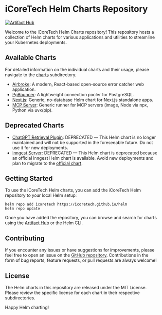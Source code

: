 # iCoreTech Helm Charts Repository

[![Artifact Hub](https://img.shields.io/endpoint?url=https://artifacthub.io/badge/repository/icoretech)](https://artifacthub.io/packages/search?repo=icoretech)

Welcome to the iCoreTech Helm Charts repository! This repository hosts a collection of Helm charts for various applications and utilities to streamline your Kubernetes deployments.

## Available Charts

For detailed information on the individual charts and their usage, please navigate to the [charts](https://github.com/icoretech/helm/tree/main/charts) subdirectory.

- [Airbroke](https://icoretech.github.io/helm/charts/airbroke): A modern, React-based open-source error catcher web application.
- [PgBouncer](https://icoretech.github.io/helm/charts/pgbouncer): A lightweight connection pooler for PostgreSQL.
- [Next.js](https://icoretech.github.io/helm/charts/nextjs): Generic, no-database Helm chart for Next.js standalone apps.
- [MCP Server](https://icoretech.github.io/helm/charts/mcp-server): Generic runner for MCP servers (image, Node via npx, Python via uvx/pip).

## Deprecated Charts

- [ChatGPT Retrieval Plugin](https://icoretech.github.io/helm/charts/chatgpt-retrieval-plugin): DEPRECATED — This Helm chart is no longer maintained and will not be supported in the foreseeable future. Do not use it for new deployments.
- [Inngest Server](https://icoretech.github.io/helm/charts/inngest-server): DEPRECATED — This Helm chart is deprecated because an official Inngest Helm chart is available. Avoid new deployments and plan to migrate to the [official chart](https://github.com/inngest/inngest-helm.).

## Getting Started

To use the iCoreTech Helm charts, you can add the iCoreTech Helm repository to your local Helm setup:

```shell
helm repo add icoretech https://icoretech.github.io/helm
helm repo update
```

Once you have added the repository, you can browse and search for charts using the [Artifact Hub](https://artifacthub.io/packages/search?repo=icoretech) or the Helm CLI.

## Contributing

If you encounter any issues or have suggestions for improvements, please feel free to open an issue on the [GitHub repository](https://github.com/icoretech/helm). Contributions in the form of bug reports, feature requests, or pull requests are always welcome!

## License

The Helm charts in this repository are released under the MIT License. Please review the specific license for each chart in their respective subdirectories.

Happy Helm charting!
